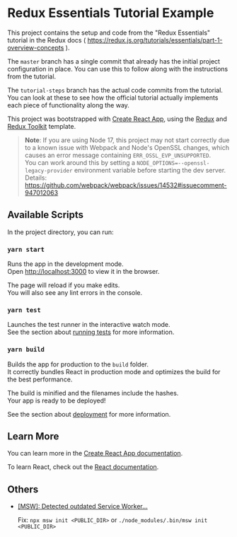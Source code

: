 # Redux Essentials Tutorial Example

This project contains the setup and code from the "Redux Essentials" tutorial in the Redux docs ( https://redux.js.org/tutorials/essentials/part-1-overview-concepts ).

The `master` branch has a single commit that already has the initial project configuration in place. You can use this to follow along with the instructions from the tutorial.

The `tutorial-steps` branch has the actual code commits from the tutorial. You can look at these to see how the official tutorial actually implements each piece of functionality along the way.

This project was bootstrapped with [Create React App](https://github.com/facebook/create-react-app), using the [Redux](https://redux.js.org/) and [Redux Toolkit](https://redux-toolkit.js.org/) template.

> **Note**: If you are using Node 17, this project may not start correctly due to a known issue with Webpack and Node's OpenSSL changes, which causes an error message containing `ERR_OSSL_EVP_UNSUPPORTED`.  
> You can work around this by setting a `NODE_OPTIONS=--openssl-legacy-provider` environment variable before starting the dev server.
> Details: https://github.com/webpack/webpack/issues/14532#issuecomment-947012063

## Available Scripts

In the project directory, you can run:

### `yarn start`

Runs the app in the development mode.<br />
Open [http://localhost:3000](http://localhost:3000) to view it in the browser.

The page will reload if you make edits.<br />
You will also see any lint errors in the console.

### `yarn test`

Launches the test runner in the interactive watch mode.<br />
See the section about [running tests](https://facebook.github.io/create-react-app/docs/running-tests) for more information.

### `yarn build`

Builds the app for production to the `build` folder.<br />
It correctly bundles React in production mode and optimizes the build for the best performance.

The build is minified and the filenames include the hashes.<br />
Your app is ready to be deployed!

See the section about [deployment](https://facebook.github.io/create-react-app/docs/deployment) for more information.

## Learn More

You can learn more in the [Create React App documentation](https://facebook.github.io/create-react-app/docs/getting-started).

To learn React, check out the [React documentation](https://reactjs.org/).

## Others
- [[MSW]: Detected outdated Service Worker...](https://github.com/mswjs/msw/issues/496)

  Fix: `npx msw init <PUBLIC_DIR>` or `./node_modules/.bin/msw init <PUBLIC_DIR>`